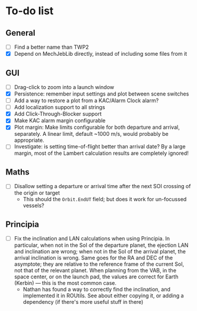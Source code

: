 # To-do list

## General

- [ ] Find a better name than TWP2
- [x] Depend on MechJebLib directly, instead of including some files from it

## GUI

- [ ] Drag-click to zoom into a launch window
- [x] Persistence: remember input settings and plot between scene switches
- [ ] Add a way to restore a plot from a KAC/Alarm Clock alarm?
- [ ] Add localization support to all strings
- [x] Add Click-Through-Blocker support
- [x] Make KAC alarm margin configurable
- [x] Plot margin: Make limits configurable for both departure and arrival,
  separately. A linear limit, default ~1000 m/s, would probably be appropriate.
- [ ] Investigate: is setting time-of-flight better than arrival date? By a
  large margin, most of the Lambert calculation results are completely ignored!

## Maths

- [ ] Disallow setting a departure or arrival time after the next SOI crossing
  of the origin or target
  - This should the `Orbit.EndUT` field; but does it work for un-focussed
    vessels?

## Principia

- [ ] Fix the inclination and LAN calculations when using Principia. In
  particular, when not in the SoI of the departure planet, the ejection LAN and
  inclination are wrong; when not in the SoI of the arrival planet, the arrival
  inclination is wrong. Same goes for the RA and DEC of the asymptote; they are
  relative to the reference frame of the current SoI, not that of the relevant
  planet. When planning from the VAB, in the space center, or on the launch
  pad, the values are correct for Earth (Kerbin) — this is the most common
  case.
  - Nathan has found a way to correctly find the inclination, and implemented
    it in ROUtils. See about either copying it, or adding a dependency (if
    there's more useful stuff in there)

